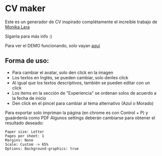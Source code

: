 CV maker
===============

Este es un generador de CV inspirado complétamente el increíble trabajo de
[Monika Lara](https://twitter.com/VioletStarfish)

Síganla para más info :)

Para ver el DEMO funcionando, solo vayan [aquí](https://zerodragon.github.io/cvmaker/)

## Forma de uso:
- Para cambiar el avatar, solo den click en la imagen  
- Los textos en Inglés, se pueden cambiar, solo denles click  
- Al igual que los textos descriptivos, también se pueden editar con un click  
- Los items en la sección de "Experiencia" se ordenan solos de acuerdo a la fecha de inicio  
- Den click en el pincel para cambiar al tema alternativo (Azul o Morado)  

Para exportar solo impriman la página (en chrome es con Control + P) y guaárdenla como PDF
Algunos settings deberán cambiarse para obtener el resultado deseado:

```
Paper size: Letter
Pages per sheet: 1
Margins: None
Scale: Custom -> 65%
Options: Background-graphics: true
```
